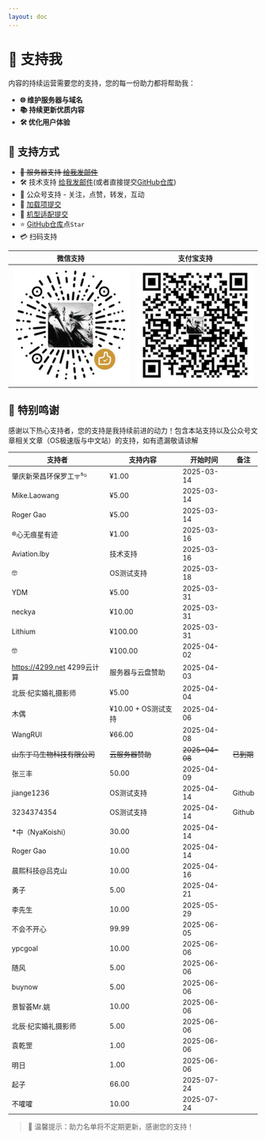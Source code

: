 ```yaml
---
layout: doc
---
```

# 💝 支持我

内容的持续运营需要您的支持，您的每一份助力都将帮助我：

- **🌐 维护服务器与域名**  
- **📚 持续更新优质内容**  
- **🛠️ 优化用户体验**  

## 🎯 支持方式 
- ~~💾 服务器支持 [给我发邮件](mailto:djhui@live.cn)~~
- 🛠️ 技术支持 [给我发邮件](mailto:djhui@live.cn)(或者直接提交[GitHub仓库](https://github.com/ha-china/HAOS-CN))
- 📱 公众号支持 - 关注，点赞，转发，互动
- 🚀  [加载项提交](https://github.com/ha-china/hassio-addons-dev)
- 🚀  [机型适配提交](https://github.com/ha-china/HAOS-CN-DEV)
- ⭐ [GitHub仓库](https://github.com/ha-china/HAOS-CN)点`Star`
- 💳 扫码支持

| 微信支持 | 支付宝支持 |
|----------|------------|
| ![微信](./images/WeChat_Pay.jpg) | ![支付宝](./images/Ali_Pay.jpg) |

## 🙏 特别鸣谢

感谢以下热心支持者，您的支持是我持续前进的动力！包含本站支持以及公众号文章相关文章（OS极速版与中文站）的支持，如有遗漏敬请谅解

| 支持者                     | 支持内容           | 开始时间   | 备注                     |
|----------------------------|--------------------|------------|--------------------------|
| 肇庆新荣昌环保罗工ᯤ⁵ᴳ      | ¥1.00              | 2025-03-14 |                          |
| Mike.Laowang               | ¥5.00              | 2025-03-14 |                          |
| Roger Gao                  | ¥5.00              | 2025-03-14 |                          |
| ®心无痕星有迹              | ¥1.00              | 2025-03-16 |                          |
| Aviation.lby               | 技术支持           | 2025-03-16 |                          |
| 🤓                         | OS测试支持         | 2025-03-18 |                          |
| YDM                        | ¥5.00              | 2025-03-31 |                          |
| neckya                     | ¥10.00             | 2025-03-31 |                          |
| Lithium                    | ¥100.00            | 2025-03-31 |                          |
| 🤓                         | ¥100.00            | 2025-04-02 |                          |
| https://4299.net 4299云计算 | 服务器与云盘赞助   | 2025-04-03 |                          |
| 北辰·纪实婚礼摄影师        | ¥5.00              | 2025-04-04 |                          |
| 木偶                       | ¥10.00 + OS测试支持 | 2025-04-06 |                      |
| WangRUI                   | ¥66.00             | 2025-04-08 |                   |
|~~山东丁马生物科技有限公司~~  | ~~云服务器赞助~~   | ~~2025-04-08~~ |      ~~已到期~~            |
|张三丰                  |50.00           | 2025-04-09 |                          |
| jiange1236              | OS测试支持         | 2025-04-14 |      Github       |
| 3234374354               | OS测试支持         | 2025-04-14 |            Github        |
|*中（NyaKoishi）             |30.00           | 2025-04-14 |                          |
|Roger Gao                  |10.00           | 2025-04-14 |                          |
|晨熙科技@吕克山            |10.00           | 2025-04-16 |                          |
|勇子           |5.00           | 2025-04-21 |                          |
|李先生         |10.00           | 2025-05-29 |                          |
|不会不开心         |99.99           | 2025-06-05 |                          |
|ypcgoal         |10.00           | 2025-06-06 |                          |
|随风           |5.00           | 2025-06-06 |                          |
|buynow           |5.00           | 2025-06-06 |                          |
|景智荟Mr.姚      |10.00           | 2025-06-06 |                          |
|北辰·纪实婚礼摄影师         |5.00           | 2025-06-06 |                          |
|袁乾罡         |1.00           | 2025-06-06 |                          |
|明日         |1.00           | 2025-06-06 |                          |
|起子         |66.00           | 2025-07-24 |                          |
|不嚯嚯        |10.00           | 2025-07-24 |                          |



> 📌 温馨提示：助力名单将不定期更新，感谢您的支持！